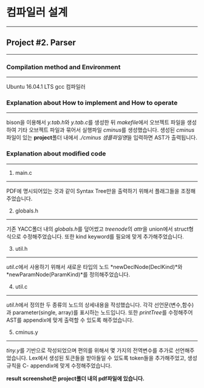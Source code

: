 # 컴파일러 설계
--------------------
## Project #2. Parser
--------------------
### Compilation method and Environment
---------------------------------------
 Ubuntu 16.04.1 LTS 
gcc 컴파일러

### Explanation about How to implement and How to operate
-------
bison을 이용해서 *y.tab.h*와 *y.tab.c*를 생성한 뒤 *makefile*에서 오브젝트 파일을 생성하여 기타 오브젝트 파일과 묶어서 실행파일 *cminus*를 생성했습니다.
생성된 *cminus*파일이 있는 **project**폴더 내에서 *./cminus 샘플파일명*을 입력하면 AST가 출력됩니다.

### Explanation about modified code
---
1. main.c
----------------
PDF에 명시되어있는 것과 같이 Syntax Tree만을 출력하기 위해서 플래그들을 조정해주었습니다.

2. globals.h
---------------
기존 YACC폴더 내의 *globals.h*를 덮어썼고 *treenode*의 *attr*을 union에서 struct형식으로 수정해주었습니다. 
또한 kind keyword를 필요에 맞게 추가해주었습니다.

3. util.h
-------------
*util.c*에서 사용하기 위해서 새로운 타입의 노드 *newDeclNode(DeclKind)*와 *newParamNode(ParamKind)*를
정의해주었습니다.

4. util.c
----
*util.h*에서 정의한 두 종류의 노드의 상세내용을 작성했습니다. 각각 선언문(변수,함수)과 parameter(single, array)를 표시하는 노드입니다.
또한 *printTree*를 수정해주어 AST를 appendix에 맞게 출력할 수 있도록 해주었습니다.

5. cminus.y
---
*tiny.y*를 기반으로 작성되었으며 편의를 위해서 몇 가지의 전역변수를 추가로 선언해주었습니다.
Lex에서 생성된 토큰들을 받아들일 수 있도록 token들을 추가해주었고, 생성규칙을 C- appendix에 맞게
수정해주었습니다.

**result screenshot은 project폴더 내의 pdf파일에 있습니다.**

